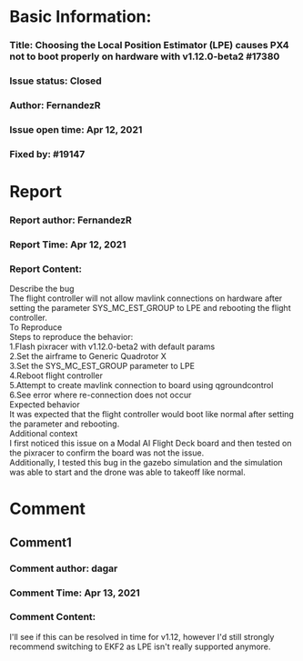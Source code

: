 # Basic Information:
### Title:  Choosing the Local Position Estimator (LPE) causes PX4 not to boot properly on hardware with v1.12.0-beta2 #17380 
### Issue status: Closed
### Author: FernandezR
### Issue open time: Apr 12, 2021
### Fixed by: #19147
# Report
### Report author: FernandezR
### Report Time: Apr 12, 2021
### Report Content:   
Describe the bug    
The flight controller will not allow mavlink connections on hardware after setting the parameter SYS_MC_EST_GROUP to LPE and rebooting the flight controller.  
To Reproduce    
Steps to reproduce the behavior:  
1.Flash pixracer with v1.12.0-beta2 with default params  
2.Set the airframe to Generic Quadrotor X  
3.Set the SYS_MC_EST_GROUP parameter to LPE  
4.Reboot flight controller  
5.Attempt to create mavlink connection to board using qgroundcontrol  
6.See error where re-connection does not occur  
Expected behavior    
It was expected that the flight controller would boot like normal after setting the parameter and rebooting.  
Additional context    
I first noticed this issue on a Modal AI Flight Deck board and then tested on the pixracer to confirm the board was not the issue.  
Additionally, I tested this bug in the gazebo simulation and the simulation was able to start and the drone was able to takeoff like normal.  

# Comment
## Comment1
### Comment author: dagar
### Comment Time: Apr 13, 2021
### Comment Content:   
I'll see if this can be resolved in time for v1.12, however I'd still strongly recommend switching to EKF2 as LPE isn't really supported anymore.  
